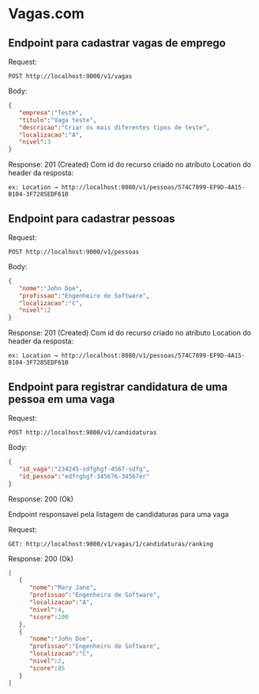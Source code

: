 # Vagas.com

## Endpoint para cadastrar vagas de emprego

Request:

	POST http://localhost:9000/v1/vagas
	
Body:

```json 
{  
   "empresa":"Teste",
   "titulo":"Vaga teste",
   "descricao":"Criar os mais diferentes tipos de teste",
   "localizacao":"A",
   "nivel":3
}
```
Response: 201 (Created) Com id do recurso criado no atributo Location do header da resposta:

	ex: Location → http://localhost:8080/v1/pessoas/574C7899-EF9D-4A15-B104-3F7285EDF610


## Endpoint para cadastrar pessoas

Request:

	POST http://localhost:9000/v1/pessoas
	
Body:
	
```json
{  
   "nome":"John Doe",
   "profissao":"Engenheiro de Software",
   "localizacao":"C",
   "nivel":2
}
```
	
Response: 201 (Created) Com id do recurso criado no atributo Location do header da resposta:

	ex: Location → http://localhost:8080/v1/pessoas/574C7899-EF9D-4A15-B104-3F7285EDF610

## Endpoint para registrar candidatura de uma pessoa em uma vaga

Request:

	POST http://localhost:9000/v1/candidaturas
	
Body:
	
```json
{  
   "id_vaga":"234245-sdfghgf-4567-sdfg",
   "id_pessoa":"edfrghgf-345676-34567er"
}
```
	
Response: 200 (Ok)

Endpoint responsavel pela listagem de candidaturas para uma vaga

Request:

	GET: http://localhost:9000/v1/vagas/1/candidaturas/ranking
	
Response: 200 (Ok)

```json
[  
   {  
      "nome":"Mary Jane",
      "profissao":"Engenheira de Software",
      "localizacao":"A",
      "nivel":4,
      "score":100
   },
   {  
      "nome":"John Doe",
      "profissao":"Engenheiro de Software",
      "localizacao":"C",
      "nivel":2,
      "score":85
   }
]
```

